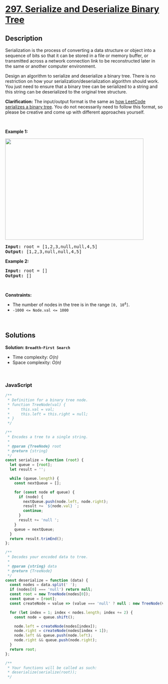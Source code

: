 # [297. Serialize and Deserialize Binary Tree](https://leetcode.com/problems/serialize-and-deserialize-binary-tree)

## Description

<div class="elfjS" data-track-load="description_content"><p>Serialization is the process of converting a data structure or object into a sequence of bits so that it can be stored in a file or memory buffer, or transmitted across a network connection link to be reconstructed later in the same or another computer environment.</p>

<p>Design an algorithm to serialize and deserialize a binary tree. There is no restriction on how your serialization/deserialization algorithm should work. You just need to ensure that a binary tree can be serialized to a string and this string can be deserialized to the original tree structure.</p>

<p><strong>Clarification:</strong> The input/output format is the same as <a href="https://support.leetcode.com/hc/en-us/articles/360011883654-What-does-1-null-2-3-mean-in-binary-tree-representation-" target="_blank">how LeetCode serializes a binary tree</a>. You do not necessarily need to follow this format, so please be creative and come up with different approaches yourself.</p>

<p>&nbsp;</p>
<p><strong class="example">Example 1:</strong></p>
<img alt="" src="https://assets.leetcode.com/uploads/2020/09/15/serdeser.jpg" style="width: 442px; height: 324px;">
<pre><strong>Input:</strong> root = [1,2,3,null,null,4,5]
<strong>Output:</strong> [1,2,3,null,null,4,5]
</pre>

<p><strong class="example">Example 2:</strong></p>

<pre><strong>Input:</strong> root = []
<strong>Output:</strong> []
</pre>

<p>&nbsp;</p>
<p><strong>Constraints:</strong></p>

<ul>
	<li>The number of nodes in the tree is in the range <code>[0, 10<sup>4</sup>]</code>.</li>
	<li><code>-1000 &lt;= Node.val &lt;= 1000</code></li>
</ul>
</div>

<p>&nbsp;</p>

## Solutions

**Solution: `Breadth-First Search`**

- Time complexity: <em>O(n)</em>
- Space complexity: <em>O(n)</em>

<p>&nbsp;</p>

### **JavaScript**

```js
/**
 * Definition for a binary tree node.
 * function TreeNode(val) {
 *     this.val = val;
 *     this.left = this.right = null;
 * }
 */

/**
 * Encodes a tree to a single string.
 *
 * @param {TreeNode} root
 * @return {string}
 */
const serialize = function (root) {
  let queue = [root];
  let result = '';

  while (queue.length) {
    const nextQueue = [];

    for (const node of queue) {
      if (node) {
        nextQueue.push(node.left, node.right);
        result += `${node.val} `;
        continue;
      }
      result += 'null ';
    }
    queue = nextQueue;
  }
  return result.trimEnd();
};

/**
 * Decodes your encoded data to tree.
 *
 * @param {string} data
 * @return {TreeNode}
 */
const deserialize = function (data) {
  const nodes = data.split(' ');
  if (nodes[0] === 'null') return null;
  const root = new TreeNode(nodes[0]);
  const queue = [root];
  const createNode = value => (value === 'null' ? null : new TreeNode(value));

  for (let index = 1; index < nodes.length; index += 2) {
    const node = queue.shift();

    node.left = createNode(nodes[index]);
    node.right = createNode(nodes[index + 1]);
    node.left && queue.push(node.left);
    node.right && queue.push(node.right);
  }
  return root;
};

/**
 * Your functions will be called as such:
 * deserialize(serialize(root));
 */
```
